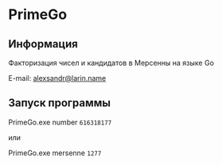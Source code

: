 # PrimeGo

## Информация

Факторизация чисел и кандидатов в Мерсенны на языке Go

E-mail: alexsandr@larin.name

## Запуск программы

PrimeGo.exe number `616318177`

или

PrimeGo.exe mersenne `1277`
